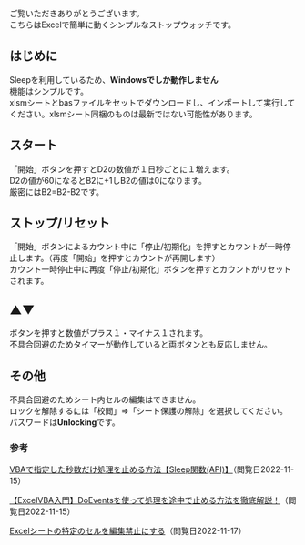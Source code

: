 ご覧いただきありがとうございます。<br>
こちらはExcelで簡単に動くシンプルなストップウォッチです。
## はじめに

Sleepを利用しているため、**Windowsでしか動作しません**<br>
機能はシンプルです。<br>
xlsmシートとbasファイルをセットでダウンロードし、インポートして実行してください。xlsmシート同梱のものは最新ではない可能性があります。<br>
## スタート
「開始」ボタンを押すとD2の数値が１日秒ごとに１増えます。<br>
D2の値が60になるとB2に+1しB2の値は0になります。<br>
厳密にはB2=B2-B2です。<br>

## ストップ/リセット
「開始」ボタンによるカウント中に「停止/初期化」を押すとカウントが一時停止します。（再度「開始」を押すとカウントが再開します）<br>
カウント一時停止中に再度「停止/初期化」ボタンを押すとカウントがリセットされます。

## ▲▼
ボタンを押すと数値がプラス１・マイナス１されます。<br>
不具合回避のためタイマーが動作していると両ボタンとも反応しません。

## その他
不具合回避のためシート内セルの編集はできません。<br>
ロックを解除するには「校閲」⇒「シート保護の解除」を選択してください。<br>
パスワードは**Unlocking**です。

### 参考
<a href=https://liclog.net/sleep-function-vba-macro-catia-v5/>VBAで指定した秒数だけ処理を止める方法【Sleep関数(API)】</a>（閲覧日2022-11-15）<br>

<a href=https://www.sejuku.net/blog/69349>【ExcelVBA入門】DoEventsを使って処理を途中で止める方法を徹底解説！</a>（閲覧日2022-11-15）<br>

<a href=https://atmarkit.itmedia.co.jp/ait/articles/0709/28/news153.html>Excelシートの特定のセルを編集禁止にする</a>（閲覧日2022-11-17）
